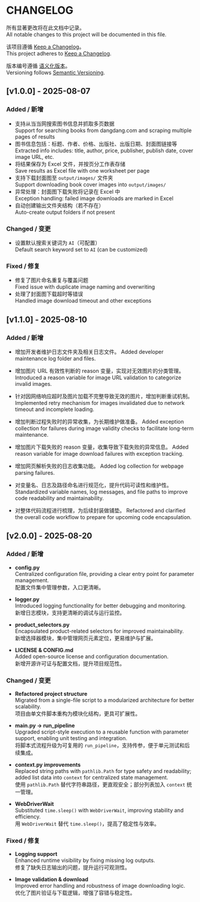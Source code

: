 # CHANGELOG

所有显著更改将在此文档中记录。  
All notable changes to this project will be documented in this file.

该项目遵循 [Keep a Changelog](https://keepachangelog.com/en/1.0.0/)。  
This project adheres to [Keep a Changelog](https://keepachangelog.com/en/1.0.0/).

版本编号遵循 [语义化版本](https://semver.org/lang/zh-CN/)。  
Versioning follows [Semantic Versioning](https://semver.org/).

## [v1.0.0] - 2025-08-07

### Added / 新增

- 支持从当当网搜索图书信息并抓取多页数据  
  Support for searching books from dangdang.com and scraping multiple pages of results
- 图书信息包括：标题、作者、价格、出版社、出版日期、封面图链接等  
  Extracted info includes: title, author, price, publisher, publish date, cover image URL, etc.
- 将结果保存为 Excel 文件，并按页分工作表存储  
  Save results as Excel file with one worksheet per page
- 支持下载封面图至 `output/images/` 文件夹  
  Support downloading book cover images into `output/images/`
- 异常处理：封面图下载失败将记录在 Excel 中  
  Exception handling: failed image downloads are marked in Excel
- 自动创建输出文件夹结构（若不存在）  
  Auto-create output folders if not present

### Changed / 变更

- 设置默认搜索关键词为 `AI`（可配置）  
  Default search keyword set to `AI` (can be customized)

### Fixed / 修复

- 修复了图片命名重复与覆盖问题  
  Fixed issue with duplicate image naming and overwriting
- 处理了封面图下载超时等错误  
  Handled image download timeout and other exceptions

## [v1.1.0] - 2025-08-10

### Added / 新增

- 增加开发者维护日志文件夹及相关日志文件。
  Added developer maintenance log folder and files.

- 增加图片 URL 有效性判断的 reason 变量，实现对无效图片的分类管理。
  Introduced a reason variable for image URL validation to categorize invalid images.

- 针对因网络响应超时及图片加载不完整导致无效的图片，增加判断重试机制。
  Implemented retry mechanism for images invalidated due to network timeout and incomplete loading.

- 增加判断过程失败时的异常收集，为长期维护做准备。
  Added exception collection for failures during image validity checks to facilitate long-term maintenance.

- 增加图片下载失败的 reason 变量，收集导致下载失败的异常信息。
  Added reason variable for image download failures with exception tracking.

- 增加网页解析失败的日志收集功能。
  Added log collection for webpage parsing failures.

- 对变量名、日志及路径命名进行规范化，提升代码可读性和维护性。
  Standardized variable names, log messages, and file paths to improve code readability and maintainability.

- 对整体代码流程进行梳理，为后续封装做铺垫。
  Refactored and clarified the overall code workflow to prepare for upcoming code encapsulation.

## [v2.0.0] - 2025-08-20

### Added / 新增

- **config.py**  
  Centralized configuration file, providing a clear entry point for parameter management.  
  配置文件集中管理参数，入口更清晰。

- **logger.py**  
  Introduced logging functionality for better debugging and monitoring.  
  新增日志模块，支持更清晰的调试与运行监控。

- **product_selectors.py**  
  Encapsulated product-related selectors for improved maintainability.  
  新增选择器模块，集中管理网页元素定位，更易维护与扩展。

- **LICENSE & CONFIG.md**  
  Added open-source license and configuration documentation.  
  新增开源许可证与配置文档，提升项目规范性。

### Changed / 变更

- **Refactored project structure**  
  Migrated from a single-file script to a modularized architecture for better scalability.  
  项目由单文件脚本重构为模块化结构，更具可扩展性。

- **main.py → run_pipeline**  
  Upgraded script-style execution to a reusable function with parameter support, enabling unit testing and integration.  
  将脚本式流程升级为可复用的 `run_pipeline`，支持传参，便于单元测试和后续集成。

- **context.py improvements**  
  Replaced string paths with `pathlib.Path` for type safety and readability; added list data into `context` for centralized state management.  
  使用 `pathlib.Path` 替代字符串路径，更直观安全；部分列表加入 `context` 统一管理。

- **WebDriverWait**  
  Substituted `time.sleep()` with `WebDriverWait`, improving stability and efficiency.  
  用 `WebDriverWait` 替代 `time.sleep()`，提高了稳定性与效率。

### Fixed / 修复

- **Logging support**  
  Enhanced runtime visibility by fixing missing log outputs.  
  修复了缺失日志输出的问题，提升运行可观测性。

- **Image validation & download**  
  Improved error handling and robustness of image downloading logic.  
  优化了图片验证与下载逻辑，增强了容错与稳定性。
